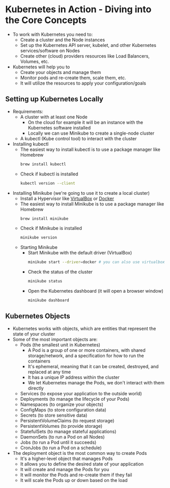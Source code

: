 # Kubernetes in Action - Diving into the Core Concepts

- To work with Kubernetes you need to:
  - Create a cluster and the Node instances
  - Set up the Kubernetes API server, kubelet, and other Kubernetes services/software on Nodes
  - Create other (cloud) providers resources like Load Balancers, Volumes, etc.
- Kubernetes will help you to
  - Create your objects and manage them
  - Monitor pods and re-create them, scale them, etc.
  - It will utilize the resources to apply your configuration/goals

## Setting up Kubernetes Locally

- Requirements:
  - A cluster with at least one Node
    - On the cloud for example it will be an instance with the Kubernetes software installed
    - Locally we can use Minikube to create a single-node cluster
  - A kubectl (Kube control tool) to interact with the cluster
- Installing kubectl
  - The easiest way to install kubectl is to use a package manager like Homebrew
    ```bash
    brew install kubectl
    ```
  - Check if kubectl is installed
    ```bash
    kubectl version --client
    ```
- Installing Minikube (we're going to use it to create a local cluster)
  - Install a Hypervisor like [VirtualBox](https://www.virtualbox.org/wiki/Downloads) or [Docker](https://docs.docker.com/get-docker/)
  - The easiest way to install Minikube is to use a package manager like Homebrew
    ```bash
    brew install minikube
    ```
  - Check if Minikube is installed
    ```bash
    minikube version
    ```
  - Starting Minikube
    - Start Minikube with the default driver (VirtualBox)
      ```bash
      minikube start --driver=docker # you can also use virtualbox but this fails on some Macs
      ```
    - Check the status of the cluster
      ```bash
      minikube status
      ```
    - Open the Kubernetes dashboard (it will open a browser window)
      ```bash
      minikube dashboard
      ```

## Kubernetes Objects

- Kubernetes works with objects, which are entities that represent the state of your cluster
- Some of the most important objects are:
  - Pods (the smallest unit in Kubernetes)
    - A Pod is a group of one or more containers, with shared storage/network, and a specification for how to run the containers
    - It's ephemeral, meaning that it can be created, destroyed, and replaced at any time
    - It has a unique IP address within the cluster
    - We let Kubernetes manage the Pods, we don't interact with them directly
  - Services (to expose your application to the outside world)
  - Deployments (to manage the lifecycle of your Pods)
  - Namespaces (to organize your objects)
  - ConfigMaps (to store configuration data)
  - Secrets (to store sensitive data)
  - PersistentVolumeClaims (to request storage)
  - PersistentVolumes (to provide storage)
  - StatefulSets (to manage stateful applications)
  - DaemonSets (to run a Pod on all Nodes)
  - Jobs (to run a Pod until it succeeds)
  - CronJobs (to run a Pod on a schedule)
- The deployment object is the most common way to create Pods
  - It's a higher-level object that manages Pods
  - It allows you to define the desired state of your application
  - It will create and manage the Pods for you
  - It will monitor the Pods and re-create them if they fail
  - It will scale the Pods up or down based on the load